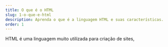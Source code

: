 ```yaml
---
title: O que é o HTML
slug: 1-o-que-e-html
description: Aprenda o que é a linguagem HTML e suas características. 
order: 1
---
```


HTML é uma linguagem muito utilizada para criação de sites, 